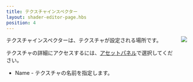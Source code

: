 ```yaml
---
title: テクスチャインスペクター
layout: shader-editor-page.hbs
position: 4
---
```


<img loading="lazy" src="/images/shader-editor/inspector-pane-texture.png" style="float: right; padding: 20px; padding-top: 0px;">

テクスチャインスペクターは、テクスチャが設定される場所です。

テクスチャの詳細にアクセスするには、[アセットパネル][7]で選択してください。

- Name - テクスチャの名前を指定します。

[7]: /shader-editor/window-layout/assets-pane
